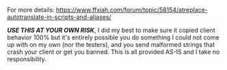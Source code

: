 For more details: https://www.ffxiah.com/forum/topic/58154/atreplace-autotranslate-in-scripts-and-aliases/

_**USE THIS AT YOUR OWN RISK**_, I did my best to make sure it copied client behavior 100% but it's entirely possible you do something I could not come up with on my own (nor the testers), and you send malformed strings that crash your client or get you banned. This is all provided AS-IS and I take no responsibility.

